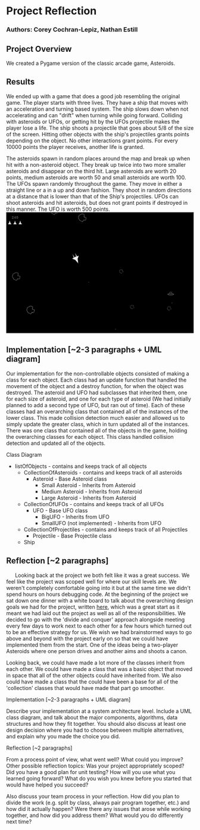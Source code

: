 # Project Reflection
### Authors: Corey Cochran-Lepiz, Nathan Estill

## Project Overview

We created a Pygame version of the classic arcade game, Asteroids.

## Results

We ended up with a game that does a good job resembling the original game. The player starts with three lives. They have a ship that moves with an acceleration and turning based system. The ship slows down when not accelerating and can "drift" when turning while going forward. Colliding with asteroids or UFOs, or getting hit by the UFOs projectile makes the player lose a life. The ship shoots a projectile that goes about 5/8 of the size of the screen. Hitting other objects with the ship's projectiles grants points depending on the object. No other interactions grant points. For every 10000 points the player receives, another life is granted.

The asteroids spawn in random places around the map and break up when hit with a non-asteroid object. They break up twice into two more smaller asteroids and disappear on the third hit. Large asteroids are worth 20 points, medium asteroids are worth 50 and small asteroids are worth 100. The UFOs spawn randomly throughout the game. They move in either a straight line or a in a up and down fashion. They shoot in random directions at a distance that is lower than that of the Ship's projectiles. UFOs can shoot asteroids and hit asteroids, but does not grant points if destroyed in this manner. The UFO is worth 500 points.
![A screen shot of the game working](FullGame.png)

## Implementation [~2-3 paragraphs + UML diagram]
Our implementation for the non-controllable objects consisted of making a class for each object. Each class had an update function that handled the movement of the object and a destroy function, for when the object was destroyed. The asteroid and UFO had subclasses that inherited them, one for each size of asteroid, and one for each type of asteroid (We had initially planned to add a second type of UFO, but ran out of time). Each of these classes had an overarching class that contained all of the instances of the lower class. This made collision detection much easier and allowed us to simply update the greater class, which in turn updated all of the instances. There was one class that contained all of the objects in the game, holding the overarching classes for each object. This class handled collision detection and updated all of the objects.

Class Diagram
* listOfObjects - contains and keeps track of all objects
  * CollectionOfAsteroids - contains and keeps track of all asteroids
    * Asteroid - Base Asteroid class
      * Small Asteroid - Inherits from Asteroid
      * Medium Asteroid - Inherits from Asteroid
      * Large Asteroid - Inherits from Asteroid
  * CollectionOfUFOs - contains and keeps track of all UFOs
    * UFO - Base UFO class
      * BigUFO - Inherits from UFO
      * SmallUFO (not implemented) - Inherits from UFO
  * CollectionOfProjectiles - contains and keeps track of all Projectiles
    * Projectile - Base Projectile class
  * Ship

## Reflection [~2 paragraphs]
<!-- The thing below is to indent. It's HTML basically -->
&nbsp;&nbsp;&nbsp;&nbsp;&nbsp;&nbsp;Looking back at the project we both felt like it was a great success. We feel like the project was scoped well for where our skill levels are. We weren't completely comfortable going into it but at the same time we didn't spend hours on hours debugging code. At the beginning of the project we sat down one dinner with a white board to talk about the overarching design goals we had for the project, written [here](keepInMind.md), which was a great start as it meant we had laid out the project as well as all of the responsibilities. We decided to go with the 'divide and conquer' approach alongside meeting every few days to work next to each other for a few hours which turned out to be an effective strategy for us. We wish we had brainstormed ways to go above and beyond with the project early on so that we could have implemented them from the start. One of the ideas being a two-player Asteroids where one person drives and another aims and shoots a canon.

Looking back, we could have made a lot more of the classes inherit from each other. We could have made a class that was a basic object that moved in space that all of the other objects could have inherited from. We also could have made a class that the could have been a base for all of the 'collection' classes that would have made that part go smoother.





Implementation [~2-3 paragraphs + UML diagram]

Describe your implementation at a system architecture level. Include a UML class diagram, and talk about the major components, algorithms, data structures and how they fit together. You should also discuss at least one design decision where you had to choose between multiple alternatives, and explain why you made the choice you did.

Reflection [~2 paragraphs]

From a process point of view, what went well? What could you improve? Other possible reflection topics: Was your project appropriately scoped? Did you have a good plan for unit testing? How will you use what you learned going forward? What do you wish you knew before you started that would have helped you succeed?

Also discuss your team process in your reflection. How did you plan to divide the work (e.g. split by class, always pair program together, etc.) and how did it actually happen? Were there any issues that arose while working together, and how did you address them? What would you do differently next time?
